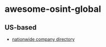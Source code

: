 # awesome-osint-global

## US-based
* [nationwide company directory](https://corporation.directory/quicksearch/company)
